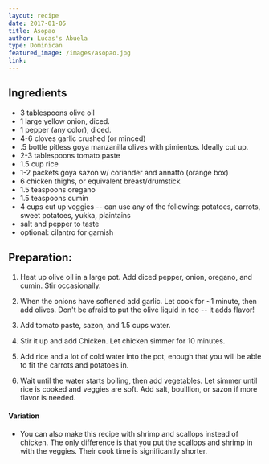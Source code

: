 ```yaml
---
layout: recipe
date: 2017-01-05
title: Asopao
author: Lucas's Abuela
type: Dominican
featured_image: /images/asopao.jpg
link:
---
```

## Ingredients
* 3 tablespoons olive oil
* 1 large yellow onion, diced.
* 1 pepper (any color), diced. 
* 4-6 cloves garlic crushed (or minced)
* .5 bottle pitless goya manzanilla olives with pimientos. Ideally cut up.
* 2-3 tablespoons tomato paste
* 1.5 cup rice
* 1-2 packets goya sazon w/ coriander and annatto (orange box)
* 6 chicken thighs, or equivalent breast/drumstick
* 1.5 teaspoons oregano
* 1.5 teaspoons cumin
* 4 cups cut up veggies -- can use any of the following: potatoes, carrots, sweet potatoes, yukka, plaintains
* salt and pepper to taste
* optional: cilantro for garnish

## Preparation:

1. Heat up olive oil in a large pot. Add diced pepper, onion, oregano, and cumin. Stir occasionally.

2. When the onions have softened add garlic. Let cook for ~1 minute, then add olives. Don't be afraid to put the olive liquid in too -- it adds flavor!

3. Add tomato paste, sazon, and 1.5 cups water. 

4. Stir it up and add Chicken. Let chicken simmer for 10 minutes.

5. Add rice and a lot of cold water into the pot, enough that you will be able to fit the carrots and potatoes in.

6. Wait until the water starts boiling, then add vegetables. Let simmer until rice is cooked and veggies are soft. Add salt, bouillion, or sazon if more flavor is needed.

#### Variation
- You can also make this recipe with shrimp and scallops instead of chicken. The only difference is that you put the scallops and shrimp in with the veggies. Their cook time is significantly shorter.